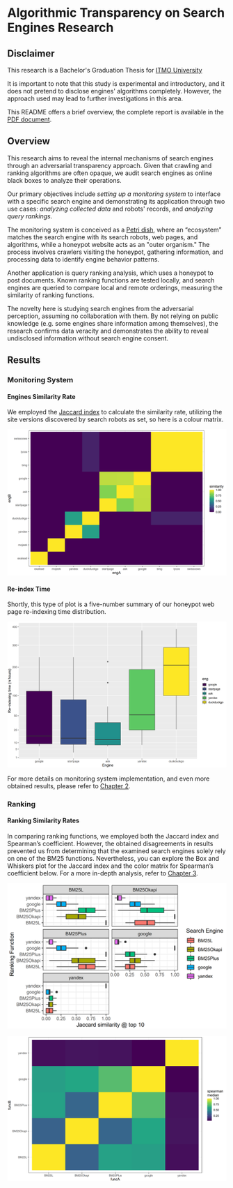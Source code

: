 # Algorithmic Transparency on Search Engines Research

## Disclaimer
This research is a Bachelor's Graduation Thesis for [ITMO University](https://www.usnews.com/education/best-global-universities/itmo-university-529154)

It is important to note that this study is experimental and introductory, and it does not pretend to disclose engines' algorithms completely. However, the approach used may lead to further investigations in this area.

This README offers a brief overview, the complete report is available in the [PDF document](./thesis-algorithmic-transparency-of-se.pdf).

## Overview
This research aims to reveal the internal mechanisms of search engines through an adversarial transparency approach. Given that crawling and ranking algorithms are often opaque, we audit search engines as online black boxes to analyze their operations.

Our primary objectives include _setting up a monitoring system_ to interface with a specific search engine and demonstrating its application through two use cases: _analyzing collected data_ and robots' records, and _analyzing query rankings._

The monitoring system is conceived as a [Petri dish](https://en.wikipedia.org/wiki/Petri_dish), where an “ecosystem” matches the search engine with its search robots, web pages, and algorithms, while a honeypot website acts as an "outer organism." The process involves crawlers visiting the honeypot, gathering information, and processing data to identify engine behavior patterns.

Another application is query ranking analysis, which uses a honeypot to post documents. Known ranking functions are tested locally, and search engines are queried to compare local and remote orderings, measuring the similarity of ranking functions.

The novelty here is studying search engines from the adversarial
perception, assuming no collaboration with them. By not relying on public knowledge (e.g. some engines share information among themselves), the research confirms data veracity and demonstrates the ability to reveal undisclosed information without search engine consent.

## Results
### Monitoring System

#### Engines Similarity Rate

We employed the [Jaccard index](https://en.wikipedia.org/wiki/Jaccard_index) to calculate the similarity rate, utilizing the site versions discovered by search robots as set, so here is a colour matrix.

![engines-similarity](./assets/eng-similarity-by-version.png)

#### Re-index Time

Shortly, this type of plot is a five-number summary of our honeypot web page re-indexing time distribution.

![re-index](./assets/reindex-box-plot.png)

For more details on monitoring system implementation, and even more obtained results, please refer to [Chapter 2](./thesis-algorithmic-transparency-of-se.pdf).

### Ranking

#### Ranking Similarity Rates
In comparing ranking functions, we employed both the Jaccard index and Spearman’s coefficient.
However, the obtained disagreements in results prevented us from determining that the examined search engines solely rely on one of the BM25 functions. Nevertheless, you can explore the Box and Whiskers plot for the Jaccard index and the color matrix for Spearman’s coefficient below.
For a more in-depth analysis, refer to [Chapter 3](./thesis-algorithmic-transparency-of-se.pdf).

![rank-jaccard](./assets/ranks-jaccard.png)

![rank-spearman](./assets/ranking-spearman-median.png)